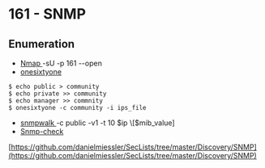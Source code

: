 # 161 - SNMP

## Enumeration

* [Nmap ](../../toolbox/network/nmap.md)-sU -p 161 --open
* [onesixtyone](../../toolbox/network/onesixtyone.md)

```
$ echo public > community
$ echo private >> community
$ echo manager >> commnity
$ onesixtyone -c community -i ips_file
```

* [snmpwalk ](../../toolbox/network/snmpwalk.md)-c public -v1 -t 10 $ip \[$mib\_value]
* [Snmp-check](../../toolbox/network/snmp-check.md)

[https://github.com/danielmiessler/SecLists/tree/master/Discovery/SNMP](https://github.com/danielmiessler/SecLists/tree/master/Discovery/SNMP)
